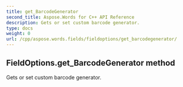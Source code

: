 ```yaml
---
title: get_BarcodeGenerator
second_title: Aspose.Words for C++ API Reference
description: Gets or set custom barcode generator. 
type: docs
weight: 0
url: /cpp/aspose.words.fields/fieldoptions/get_barcodegenerator/
---
```

## FieldOptions.get_BarcodeGenerator method


Gets or set custom barcode generator. 

